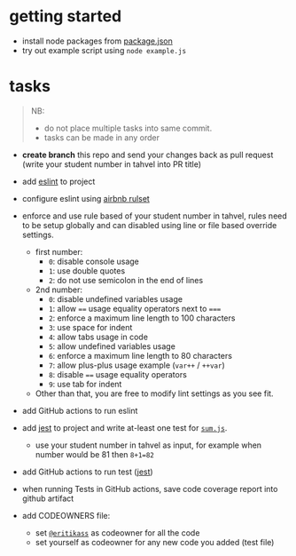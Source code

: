 # getting started

 - install node packages from [package.json](./package.json)
 - try out example script using `node example.js`


 # tasks 

> NB: 
> - do not place multiple tasks into same commit.
> - tasks can be made in any order

- **create branch** this repo and send your changes back as pull request (write your student number in tahvel into PR title)

- add [eslint](https://eslint.org/) to project
- configure eslint using [airbnb rulset](https://github.com/airbnb/javascript)
- enforce and use rule based of your student number in tahvel, rules need to be setup globally and can disabled using line or file based override settings.
    - first number:
        - `0`: disable console usage
        - `1`: use double quotes
        - `2`: do not use semicolon in the end of lines
    - 2nd number:
        - `0`: disable undefined variables usage
        - `1`: allow `==` usage equality operators next to `===`
        - `2`: enforce a maximum line length to 100 characters
        - `3`: use space for indent
        - `4`: allow tabs usage in code
        - `5`: allow undefined variables usage
        - `6`: enforce a maximum line length to 80 characters
        - `7`: allow plus-plus usage example (`var++` / `++var`)
        - `8`: disable `==` usage equality operators
        - `9`: use tab for indent
    - Other than that, you are free to modify lint settings as you see fit.
- add GitHub actions to run eslint
- add [jest](https://jestjs.io/) to project and write at-least one test for [`sum.js`](./sum.js).
    - use your student number in tahvel as input, for example when number would be 81 then `8+1=82`
- add GitHub actions to run test ([jest](https://jestjs.io/))
- when running Tests in GitHub actions, save code coverage report into github artifact 
- add CODEOWNERS file:
    - set [`@eritikass`](https://github.com/eritikass) as codeowner for all the code
    - set yourself as codeowner for any new code you added (test file)
